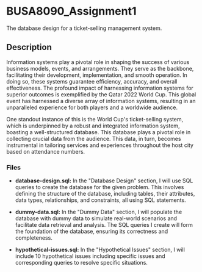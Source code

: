 # BUSA8090_Assignment1

The database design for a ticket-selling management system.

## Description

Information systems play a pivotal role in shaping the success of various business models, events, and arrangements. They serve as the backbone, facilitating their development, implementation, and smooth operation. In doing so, these systems guarantee efficiency, accuracy, and overall effectiveness. The profound impact of harnessing information systems for superior outcomes is exemplified by the Qatar 2022 World Cup. This global event has harnessed a diverse array of information systems, resulting in an unparalleled experience for both players and a worldwide audience.

One standout instance of this is the World Cup's ticket-selling system, which is underpinned by a robust and integrated information system, boasting a well-structured database. This database plays a pivotal role in collecting crucial data from the audience. This data, in turn, becomes instrumental in tailoring services and experiences throughout the host city based on attendance numbers.

### Files

- **database-design.sql:** In the "Database Design" section, I will use SQL queries to create the database for the given problem. This involves defining the structure of the database, including tables, their attributes, data types, relationships, and constraints, all using SQL statements.

- **dummy-data.sql:** In the "Dummy Data" section, I will populate the database with dummy data to simulate real-world scenarios and facilitate data retrieval and analysis. The SQL queries I create will form the foundation of the database, ensuring its correctness and completeness.

- **hypothetical-issues.sql:** In the "Hypothetical Issues" section, I will include 10 hypothetical issues including specific issues and corresponding queries to resolve specific situations.
